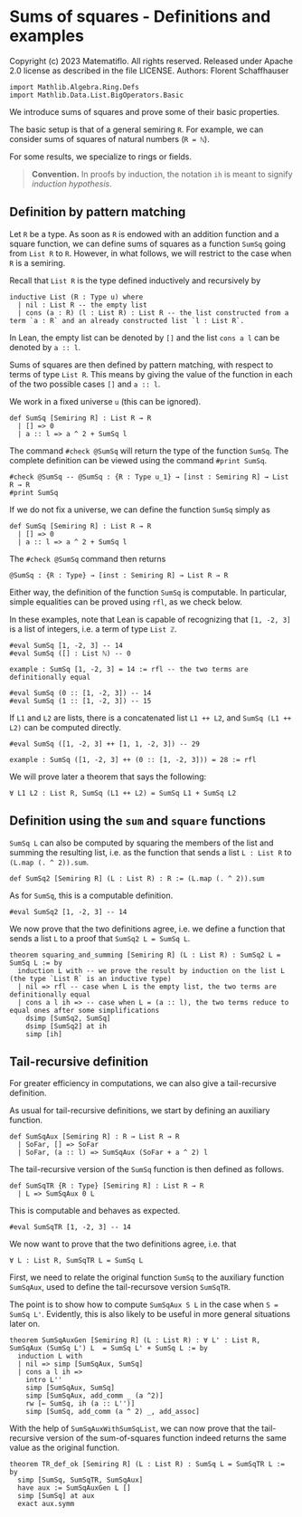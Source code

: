 # Sums of squares - Definitions and examples

Copyright (c) 2023 Matematiflo. All rights reserved.
Released under Apache 2.0 license as described in the file LICENSE.
Authors: Florent Schaffhauser

```lean
import Mathlib.Algebra.Ring.Defs
import Mathlib.Data.List.BigOperators.Basic
```

We introduce sums of squares and prove some of their basic properties.

The basic setup is that of a general semiring `R`. For example, we can consider sums of squares of natural numbers (`R = ℕ`).

For some results, we specialize to rings or fields.

> **Convention.** In proofs by induction, the notation `ih` is meant to signify *induction hypothesis*.

## Definition by pattern matching

Let `R` be a type. As soon as `R` is endowed with an addition function and a square function, we can define sums of squares as a function `SumSq` going from `List R` to `R`. However, in what follows, we will restrict to the case when `R` is a semiring.

Recall that `List R` is the type defined inductively and recursively by

```lean
inductive List (R : Type u) where
  | nil : List R -- the empty list
  | cons (a : R) (l : List R) : List R -- the list constructed from a term `a : R` and an already constructed list `l : List R`.
```

In Lean, the empty list can be denoted by `[]` and the list `cons a l` can be denoted by `a :: l`.

Sums of squares are then defined by pattern matching, with respect to terms of type `List R`. This means by giving the value of the function in each of the two possible cases `[]` and `a :: l`.

We work in a fixed universe `u` (this can be ignored).

```lean
def SumSq [Semiring R] : List R → R
  | [] => 0
  | a :: l => a ^ 2 + SumSq l
```

The command `#check @SumSq` will return the type of the function `SumSq`. The complete definition can be viewed using the command `#print SumSq`.

```lean
#check @SumSq -- @SumSq : {R : Type u_1} → [inst : Semiring R] → List R → R
#print SumSq
```

If we do not fix a universe, we can define the function `SumSq` simply as

```lean
def SumSq [Semiring R] : List R → R
  | [] => 0
  | a :: l => a ^ 2 + SumSq l
```

The `#check @SumSq` command then returns

```lean
@SumSq : {R : Type} → [inst : Semiring R] → List R → R
```

Either way, the definition of the function `SumSq` is computable. In particular, simple equalities can be proved using `rfl`, as we check below.

In these examples, note that Lean is capable of recognizing that `[1, -2, 3]` is a list of integers, i.e. a term of type `List ℤ`.

```lean
#eval SumSq [1, -2, 3] -- 14
#eval SumSq ([] : List ℕ) -- 0

example : SumSq [1, -2, 3] = 14 := rfl -- the two terms are definitionally equal

#eval SumSq (0 :: [1, -2, 3]) -- 14
#eval SumSq (1 :: [1, -2, 3]) -- 15
```

If `L1` and `L2` are lists, there is a concatenated list `L1 ++ L2`, and `SumSq (L1 ++ L2)` can be computed directly.

```lean
#eval SumSq ([1, -2, 3] ++ [1, 1, -2, 3]) -- 29

example : SumSq ([1, -2, 3] ++ (0 :: [1, -2, 3])) = 28 := rfl
```

We will prove later a theorem that says the following:

```lean
∀ L1 L2 : List R, SumSq (L1 ++ L2) = SumSq L1 + SumSq L2
```

## Definition using the `sum` and `square` functions

`SumSq L` can also be computed by squaring the members of the list and summing the resulting list, i.e. as the function that sends a list `L : List R` to `(L.map (. ^ 2)).sum`.

```lean
def SumSq2 [Semiring R] (L : List R) : R := (L.map (. ^ 2)).sum
```

As for `SumSq`, this is a computable definition.

```lean
#eval SumSq2 [1, -2, 3] -- 14
```

We now prove that the two definitions agree, i.e. we define a function that sends a list `L` to a proof that `SumSq2 L = SumSq L`.

```lean
theorem squaring_and_summing [Semiring R] (L : List R) : SumSq2 L = SumSq L := by
  induction L with -- we prove the result by induction on the list L (the type `List R` is an inductive type)
  | nil => rfl -- case when L is the empty list, the two terms are definitionally equal
  | cons a l ih => -- case when L = (a :: l), the two terms reduce to equal ones after some simplifications
    dsimp [SumSq2, SumSq]
    dsimp [SumSq2] at ih
    simp [ih]
```

## Tail-recursive definition

For greater efficiency in computations, we can also give a tail-recursive definition.

As usual for tail-recursive definitions, we start by defining an auxiliary function.

```lean
def SumSqAux [Semiring R] : R → List R → R
  | SoFar, [] => SoFar
  | SoFar, (a :: l) => SumSqAux (SoFar + a ^ 2) l
```

The tail-recursive version of the `SumSq` function is then defined as follows.

```lean
def SumSqTR {R : Type} [Semiring R] : List R → R
  | L => SumSqAux 0 L
```

This is computable and behaves as expected.

```lean
#eval SumSqTR [1, -2, 3] -- 14
```

We now want to prove that the two definitions agree, i.e. that

```lean
∀ L : List R, SumSqTR L = SumSq L
```

First, we need to relate the original function `SumSq` to the auxiliary function `SumSqAux`, used to define the tail-recursove version `SumSqTR`.

The point is to show how to compute `SumSqAux S L` in the case when `S = SumSq L'`. Evidently, this is also likely to be useful in more general situations later on.

```lean
theorem SumSqAuxGen [Semiring R] (L : List R) : ∀ L' : List R, SumSqAux (SumSq L') L  = SumSq L' + SumSq L := by
  induction L with
  | nil => simp [SumSqAux, SumSq]
  | cons a l ih =>
    intro L''
    simp [SumSqAux, SumSq]
    simp [SumSqAux, add_comm _ (a ^2)]
    rw [← SumSq, ih (a :: L'')]
    simp [SumSq, add_comm (a ^ 2) _, add_assoc]
```

With the help of `SumSqAuxWithSumSqList`, we can now prove that the tail-recursive version of the sum-of-squares function indeed returns the same value as the original function.

```lean
theorem TR_def_ok [Semiring R] (L : List R) : SumSq L = SumSqTR L := by
  simp [SumSq, SumSqTR, SumSqAux]
  have aux := SumSqAuxGen L []
  simp [SumSq] at aux
  exact aux.symm
```
